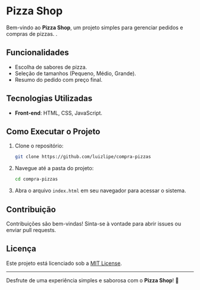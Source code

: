 # Pizza Shop

Bem-vindo ao **Pizza Shop**, um projeto simples para gerenciar pedidos e compras de pizzas. .

## Funcionalidades

- Escolha de sabores de pizza.
- Seleção de tamanhos (Pequeno, Médio, Grande).
- Resumo do pedido com preço final.

## Tecnologias Utilizadas

- **Front-end**: HTML, CSS, JavaScript.

## Como Executar o Projeto

1. Clone o repositório:
   ```bash
   git clone https://github.com/luizlipe/compra-pizzas
   ```

2. Navegue até a pasta do projeto:
   ```bash
   cd compra-pizzas
   ```

3. Abra o arquivo `index.html` em seu navegador para acessar o sistema.

## Contribuição

Contribuições são bem-vindas! Sinta-se à vontade para abrir issues ou enviar pull requests.

## Licença

Este projeto está licenciado sob a [MIT License](LICENSE).

---

Desfrute de uma experiência simples e saborosa com o **Pizza Shop**! 🍕
